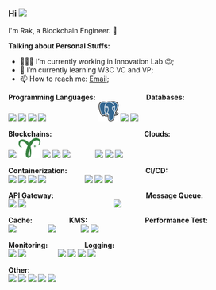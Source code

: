 ### Hi <img src="https://media.giphy.com/media/hvRJCLFzcasrR4ia7z/giphy.gif" width="25px">

I'm Rak, a Blockchain Engineer. 🚀
  
**Talking about Personal Stuffs:**

- 👨🏽‍💻 I’m currently working in Innovation Lab :wink:;
- 🌱 I’m currently learning W3C VC and VP; 
- 📫 How to reach me: [Email](chuayjan.thirak@gmail.com);

**Programming Languages:** &emsp;&emsp;&emsp;&emsp;&emsp;&emsp;&emsp;**Databases:** <br>
<code><img height="40" src="https://cdn.jsdelivr.net/npm/programming-languages-logos/src/go/go.png"></code>
<code><img height="40" src="https://cdn.jsdelivr.net/npm/programming-languages-logos/src/java/java.png"></code>
<code><img height="40" src="https://seeklogo.com/images/S/solidity-logo-D29CC3EB00-seeklogo.com.png"></code>
<code><img height="40" src="https://cdn.jsdelivr.net/npm/programming-languages-logos/src/javascript/javascript.png"></code>
&emsp;&emsp;&emsp;&emsp;&emsp;&emsp;&emsp;
<code><img height="40" src="https://raw.githubusercontent.com/github/explore/80688e429a7d4ef2fca1e82350fe8e3517d3494d/topics/postgresql/postgresql.png"></code>
<code><img height="40" src="https://seeklogo.com/images/M/mongodb-logo-655F7D542D-seeklogo.com.png"></code>
<code><img height="40" src="https://seeklogo.com/images/C/couchbase-logo-B45A39E17D-seeklogo.com.png"></code>

**Blockchains:** &emsp;&emsp;&emsp;&emsp;&emsp;&emsp;&emsp;&emsp;&emsp;&emsp;&emsp;&emsp;&emsp;**Clouds:** <br>
<code><img height="40" src="https://digitalmarketplace-sapcpprd.s3.eu-central-1.amazonaws.com/11rA5_aU-6481o6j7mrYANBY6mEpKyz2yBRJM8JB_0N4GGvzY2VavIL5K-kfgFln.svg"></code>
<code><img height="40" src="https://raw.githubusercontent.com/hyperledger/aries-framework-javascript/aa31131825e3331dc93694bc58414d955dcb1129/images/aries-logo.png"></code>
<code><img height="40" src="https://wiki.hyperledger.org/download/attachments/2392562/indy?version=1&modificationDate=1546543673000&api=v2"></code>
<code><img height="40" src="https://store-images.s-microsoft.com/image/apps.8151.b0ceb54a-1358-4f34-854f-ba875acac0c5.c2551f9a-d43e-4381-af4e-d4fc98e81f27.4ded2b0c-14ae-45d9-979e-588c73689079"></code>
<code><img height="40" src="https://seeklogo.com/images/E/ethereum-logo-DE26DD608D-seeklogo.com.png?v=637945125990000000"></code>
&emsp;&emsp;&emsp;
<code><img height="40" src="https://seeklogo.com/images/G/google-cloud-logo-ADE788217F-seeklogo.com.png"></code>
<code><img height="40" src="https://seeklogo.com/images/H/Huawei-logo-A8C7CBCAA8-seeklogo.com.png"></code>
<code><img height="40" src="https://seeklogo.com/images/F/firebase-logo-402F407EE0-seeklogo.com.png"></code>

**Containerization:** &emsp;&emsp;&emsp;&emsp;&emsp;&emsp;&emsp;&emsp;&emsp;&emsp;&emsp;**CI/CD:** <br>
<code><img height="40" src="https://seeklogo.com/images/D/docker-logo-CF97D0124B-seeklogo.com.png"></code>
<code><img height="40" src="https://seeklogo.com/images/K/kubernetes-logo-3A67038EAB-seeklogo.com.png"></code>
<code><img height="40" src="https://seeklogo.com/images/H/helm-logo-9208DB3EE5-seeklogo.com.png"></code>
<code><img height="40" src="https://img.stackshare.io/service/12670/kustomize.png"></code>
&emsp;&emsp;&emsp;&emsp;&emsp;
<code><img height="40" src="https://seeklogo.com/images/J/jenkins-logo-07C99BD83D-seeklogo.com.png"></code>
<code><img height="40" src="https://seeklogo.com/images/G/gitlab-logo-757620E430-seeklogo.com.png"></code>
<code><img height="40" src="https://seeklogo.com/images/A/argo-logo-B7ED0E3698-seeklogo.com.png"></code>

**API Gateway:** &emsp;&emsp;&emsp;&emsp;&emsp;&emsp;&emsp;&emsp;&emsp;&emsp;&emsp;&emsp;&emsp;**Message Queue:** <br>
<code><img height="40" src="https://seeklogo.com/images/K/kong-logo-30290787E5-seeklogo.com.png"></code>
<code><img height="40" src="https://www.nginx.com/wp-content/uploads/2020/05/NGINX-product-icon.svg"></code>
&emsp;&emsp;&emsp;&emsp;&emsp;&emsp;&emsp;&emsp;&emsp;&emsp;&emsp;&emsp;
<code><img height="50" src="https://upload.wikimedia.org/wikipedia/commons/thumb/5/53/Apache_kafka_wordtype.svg/800px-Apache_kafka_wordtype.svg.png"></code>

**Cache:** &emsp;&emsp;&emsp;&emsp;&emsp;**KMS:** &emsp;&emsp;&emsp;&emsp;&emsp;&emsp;&emsp;&emsp;**Performance Test:** <br>
<code><img height="40" src="https://seeklogo.com/images/R/redis-logo-E403D4DD6A-seeklogo.com.png"></code>
&emsp;&emsp;&emsp;&emsp;
<code><img height="40" src="https://seeklogo.com/images/H/hashicorp-vault-logo-031001CD53-seeklogo.com.png"></code>
&emsp;&emsp;&emsp;
<code><img height="40" src="https://upload.wikimedia.org/wikipedia/commons/thumb/e/ef/K6-logo.svg/374px-K6-logo.svg.png?20200330143628"></code>
<code><img height="40" src="https://seeklogo.com/images/J/jmeter-logo-D9C2DDEEBC-seeklogo.com.png"></code>

**Monitoring:** &emsp;&emsp;&emsp;&emsp;&emsp;**Logging:** <br>
<code><img height="40" src="https://seeklogo.com/images/G/grafana-logo-15BA0AFA8A-seeklogo.com.png"></code>
<code><img height="40" src="https://seeklogo.com/images/P/prometheus-logo-8EB4639A0C-seeklogo.com.png"></code>
&emsp;&emsp;&emsp;&emsp;
<code><img height="40" src="https://seeklogo.com/images/E/elasticsearch-logo-C75C4578EC-seeklogo.com.png"></code>
<code><img height="40" src="https://seeklogo.com/images/K/kibana-logo-3CB40921E7-seeklogo.com.png"></code>
<code><img height="40" src="https://seeklogo.com/images/E/elastic-logstash-logo-EC5646BB13-seeklogo.com.png"></code>
<code><img height="40" src="https://seeklogo.com/images/E/elastic-beats-logo-02512BDFD2-seeklogo.com.png"></code>

**Other:** <br>
<code><img height="40" src="https://blockchainappmaker.com/wp-content/uploads/2021/11/caliper-logo.png"></code>
<code><img height="40" src="https://blockscout.com/eth/mainnet/android-chrome-192x192.png"></code>
<code><img height="40" src="https://www.molysulfur.dev/content/images/size/w1000/2021/05/image-1.png"></code>
<code><img height="40" src="https://static.wikia.nocookie.net/logopedia/images/0/02/New_App_Store_connect_logo.png/revision/latest/scale-to-width-down/230?cb=20210628215439"></code>
<code><img height="40" src="https://kstatic.googleusercontent.com/files/1fe7be872b87fd388b652aeb837f4f49fec1b202790795cc4f2a1b5e1fadc4c73e016e7da7da2d5c847c36da87fd6de4afb814c4927717dad96a2e61cfa9b49a"></code>
